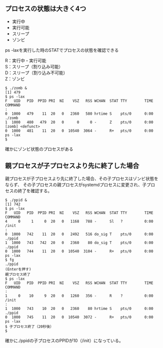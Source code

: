 ## プロセスの状態は大きく4つ
* 実行中
* 実行可能
* スリープ
* ゾンビ

ps -laxを実行した時のSTATでプロセスの状態を確認できる

R：実行中・実行可能  
S：スリープ（割り込み可能）  
D：スリープ（割り込み不可能）  
Z：ゾンビ  

```
$ ./zomb &
[1] 479
$ ps -lax
F   UID   PID  PPID PRI  NI    VSZ   RSS WCHAN  STAT TTY        TIME COMMAND
:
0  1000   479    11  20   0   2360   580 hrtime S    pts/0      0:00 ./zomb
1  1000   480   479  20   0      0     0 -      Z    pts/0      0:00 [zomb] <defunct>
0  1000   481    11  20   0  10540  3064 -      R+   pts/0      0:00 ps -lax
$ 
```

確かにゾンビ状態のプロセスがある

## 親プロセスが子プロセスより先に終了した場合

親プロセスが子プロセスより先に終了した場合、その子プロセスはゾンビ状態をならず、
その子プロセスの親プロセスがsystemdプロセスに変更され、子プロセスの終了を確認する。


```
$ ./ppid &
[1] 742
$ ps -lax
F   UID   PID  PPID PRI  NI    VSZ   RSS WCHAN  STAT TTY        TIME COMMAND
4     0     1     0  20   0   1168   788 -      Sl   ?          0:00 /init
:
0  1000   742    11  20   0   2492   516 do_sig T    pts/0      0:00 ./ppid
1  1000   743   742  20   0   2360    80 do_sig T    pts/0      0:00 ./ppid
0  1000   744    11  20   0  10540  3104 -      R+   pts/0      0:00 ps -lax
$ fg
./ppid
(Enterを押す)
親プロセス終了
$ ps -lax
F   UID   PID  PPID PRI  NI    VSZ   RSS WCHAN  STAT TTY        TIME COMMAND
:
1     0    10     9  20   0   1260   356 -      R    ?          0:00 /init
:
1  1000   743    10  20   0   2360    80 hrtime S    pts/0      0:00 ./ppid
0  1000   745    11  20   0  10540  3072 -      R+   pts/0      0:00 ps -lax
$ 子プロセス終了（20秒後）
$
```

確かに./ppidの子プロセスのPPIDが10（/init）になっている。


